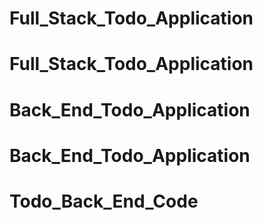 # Full_Stack_Todo_Application
# Full_Stack_Todo_Application
# Back_End_Todo_Application
# Back_End_Todo_Application
# Todo_Back_End_Code
